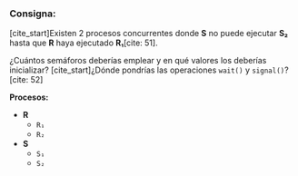 ### Consigna:

[cite_start]Existen 2 procesos concurrentes donde **S** no puede ejecutar **S₂** hasta que **R** haya ejecutado **R₁**[cite: 51].

¿Cuántos semáforos deberías emplear y en qué valores los deberías inicializar? [cite_start]¿Dónde pondrías las operaciones `wait()` y `signal()`? [cite: 52]

**Procesos:**
* **R**
    * `R₁`
    * `R₂`
* **S**
    * `S₁`
    * `S₂`